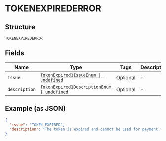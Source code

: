 
# TOKENEXPIREDERROR

## Structure

`TOKENEXPIREDERROR`

## Fields

| Name | Type | Tags | Description |
|  --- | --- | --- | --- |
| `issue` | [`TokenExpired1IssueEnum \| undefined`](../../doc/models/token-expired-1-issue-enum.md) | Optional | - |
| `description` | [`TokenExpired1DescriptionEnum \| undefined`](../../doc/models/token-expired-1-description-enum.md) | Optional | - |

## Example (as JSON)

```json
{
  "issue": "TOKEN_EXPIRED",
  "description": "The token is expired and cannot be used for payment."
}
```

